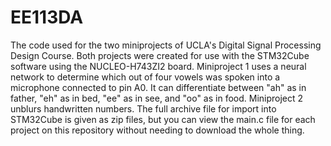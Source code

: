 # EE113DA
The code used for the two miniprojects of UCLA's Digital Signal Processing Design Course. Both projects were created for use with the STM32Cube software using the NUCLEO-H743ZI2 board. Miniproject 1 uses a neural network to determine which out of four vowels was spoken into a microphone connected to pin A0. It can differentiate between "ah" as in father, "eh" as in bed, "ee" as in see, and "oo" as in food. Miniproject 2 unblurs handwritten numbers.
The full archive file for import into STM32Cube is given as zip files, but you can view the main.c file for each project on this repository without needing to download the whole thing.
